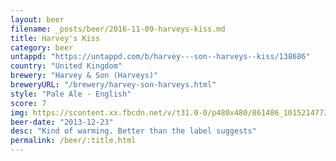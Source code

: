 ```yaml
---
layout: beer
filename: _posts/beer/2016-11-09-harveys-kiss.md
title: Harvey's Kiss
category: beer
untappd: "https://untappd.com/b/harvey---son--harveys--kiss/138686"
country: "United Kingdom"
brewery: "Harvey & Son (Harveys)"
breweryURL: "/brewery/harvey-son-harveys.html"
style: "Pale Ale - English"
score: 7
img: https://scontent.xx.fbcdn.net/v/t31.0-0/p480x480/861486_10152147733228745_1616012407_o.jpg?_nc_cat=109&_nc_ohc=TMKPqY7-DC0AQkcCG4WF623sc9EWVR64utbnkC-HwH0v7aM49OJ670Uow&_nc_ht=scontent.xx&oh=cafbde44128b85049df3ebfc6890b10e&oe=5E82D293
beer-date: "2013-12-23"
desc: "Kind of warming. Better than the label suggests"
permalink: /beer/:title.html
---
```

